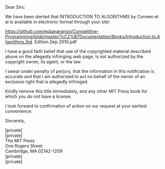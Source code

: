 Dear Sirs:

We have been alerted that INTRODUCTION TO ALGORITHMS by Cormen et al is available in electronic format through your site:

https://github.com/esbanarango/Competitive-Programming/blob/master/%C2%B7Documentation/Books/Introduction.to.Algorithms.3rd
.Edition.Sep.2010.pdf

I have a good faith belief that use of the copyrighted material described above on the allegedly infringing web page, is not
authorized by the copyright owner, its agent, or the law.

I swear under penalty of perjury, that the information in this notification is accurate and that I am authorized to act on
behalf of the owner of an exclusive right that is allegedly infringed.

Kindly remove this title immediately, and any other MIT Press book for which you do not have a license.

I look forward to confirmation of action on our request at your earliest convenience.

Sincerely,

[private]  
[private]  
The MIT Press  
One Rogers Street  
Cambridge, MA 02142-1209  
[private]  
[private]  
